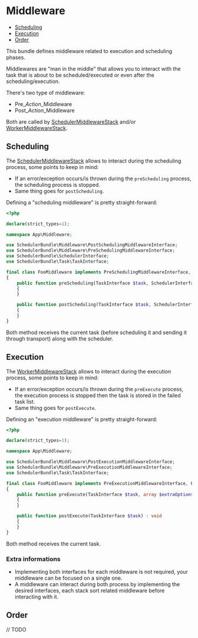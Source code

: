 # Middleware

- [Scheduling](#Scheduling)
- [Execution](#Execution)
- [Order](#Order)

This bundle defines middleware related to execution and scheduling phases.

Middlewares are "man in the middle" that allows you to interact with the task
that is about to be scheduled/executed or even after the scheduling/execution.

There's two type of middleware:

- Pre_*Action*_Middleware
- Post_*Action*_Middleware

Both are called by [SchedulerMiddlewareStack](../src/Middleware/SchedulerMiddlewareStack.php) and/or
[WorkerMiddlewareStack](../src/Middleware/WorkerMiddlewareStack.php).

## Scheduling

The [SchedulerMiddlewareStack](../src/Middleware/SchedulerMiddlewareStack.php) allows to interact
during the scheduling process, some points to keep in mind:

- If an error/exception occurs/is thrown during the `preScheduling` process, the scheduling process is stopped.
- Same thing goes for `postScheduling`.

Defining a "scheduling middleware" is pretty straight-forward:

```php
<?php

declare(strict_types=1);

namespace App\Middleware;

use SchedulerBundle\Middleware\PostSchedulingMiddlewareInterface;
use SchedulerBundle\Middleware\PreSchedulingMiddlewareInterface;
use SchedulerBundle\SchedulerInterface;
use SchedulerBundle\Task\TaskInterface;

final class FooMiddleware implements PreSchedulingMiddlewareInterface, PostSchedulingMiddlewareInterface
{
    public function preScheduling(TaskInterface $task, SchedulerInterface $scheduler) : void
    {
    }

    public function postScheduling(TaskInterface $task, SchedulerInterface $scheduler) : void
    {
    }
}
```

Both method receives the current task (before scheduling it and sending it through transport) along with the scheduler.

## Execution

The [WorkerMiddlewareStack](../src/Middleware/WorkerMiddlewareStack.php) allows to interact
during the execution process, some points to keep in mind:

- If an error/exception occurs/is thrown during the `preExecute` process, 
  the execution process is stopped then the task is stored in the failed task list.
- Same thing goes for `postExecute`.

Defining an "execution middleware" is pretty straight-forward:

```php
<?php

declare(strict_types=1);

namespace App\Middleware;

use SchedulerBundle\Middleware\PostExecutionMiddlewareInterface;
use SchedulerBundle\Middleware\PreExecutionMiddlewareInterface;
use SchedulerBundle\Task\TaskInterface;

final class FooMiddleware implements PreExecutionMiddlewareInterface, PostExecutionMiddlewareInterface
{
    public function preExecute(TaskInterface $task, array $extraOptions = []): void
    {
    }

    public function postExecute(TaskInterface $task) : void
    {
    }
}
```

Both method receives the current task.

### Extra informations

- Implementing both interfaces for each middleware is not required, your middleware can be focused on a single one.
- A middleware can interact during both process by implementing the desired interfaces, 
  each stack sort related middleware before interacting with it.

## Order

// TODO
